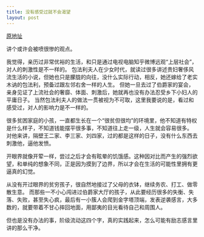 ```yaml
---
title: 没有感受过就不会渴望
layout: post
---
```


[原地址](https://www.zhihu.com/question/35854666/answer/65642257)

讲个或许会被喷很惨的观点。

我觉得，亲历过非常优裕的生活，和只是通过电视电脑知乎微博远观“上层社会”，对人的刺激性是不一样的。 
包法利夫人在少女时代，就读过很多讲述贵妇奢侈风流生活的小说，但她也只是朦胧的向往，没什么实际行动，相反，她还嫁给了老实木讷的包法利，预备过跟左邻右舍一样的人生。 
但她一旦去过了伯爵家的宴会，亲身见证了上流社会的奢靡、体面、刺激后，她就再也没有办法忍受乡下小妇人的平庸日子。 
当然包法利夫人的做法一贯被视为不可取，这里我要说的是，看过和感受过，对人的影响力是不一样的。

很多贫困家庭的小孩，一直都生长在一个“很贫但很均”的环境里，他不知道有特权是什么样子，不知道钱能摆平很多事，不知道往上走一级，人生就会容易很多。 
对他来讲，隔壁王二家、李三家、刘四家，过的都是这样的日子，没有什么东西去刺激他，逼他发愤。

开眼界就像开荤一样，尝过之后才会有眩晕的饥饿感。这种因对比而产生的强烈欲望，和单纯的想象不同，正是因为摸到了边界，所以才会在生活的可能性里拥有更逼真的幻觉。


从没有开过眼界的贫穷孩子，很自然地接过了父母的衣钵，继续务农、打工、做零散生意。 
而那些一不小心闯进过伯爵家大厅的孩子，从此要经历很多的失衡、失落、失败，甚至失心疯，最后有一小簇人会爬到金字塔顶端，发表逆袭感言，大多数的，就要带着不甘心摔回地面，用鄙夷的目光看待自己和周围人。

但也是没有办法的事，阶级流动这四个字，真的实践起来，怎么可能有励志感言里讲的那么干净。
